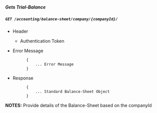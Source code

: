 ##### Gets Trial-Balance     
            
##### `GET /accounting/balance-sheet/company/{companyId}/`
+ Header 
	- Authentication Token
	
+ Error Message

			{
				... Error Message
			}
+ Response

			{
				... Standard Balance-Sheet Object
			}

**NOTES:** Provide details of the Balance-Sheet based on the companyId